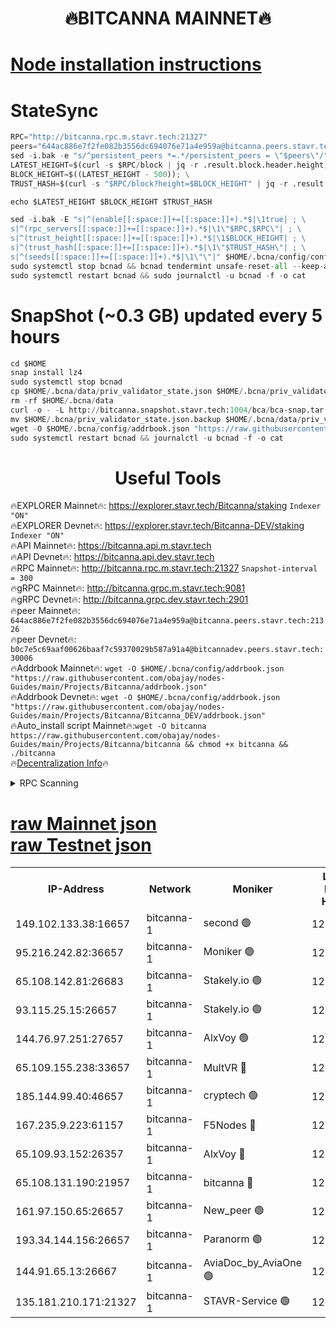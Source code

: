 <h1 align="center"> 🔥BITCANNA MAINNET🔥</h1>


[Node installation instructions](https://github.com/obajay/nodes-Guides/tree/main/Projects/Bitcanna)
=

# StateSync
```python
RPC="http://bitcanna.rpc.m.stavr.tech:21327"
peers="644ac886e7f2fe082b3556dc694076e71a4e959a@bitcanna.peers.stavr.tech:21326"
sed -i.bak -e "s/^persistent_peers *=.*/persistent_peers = \"$peers\"/" $HOME/.bcna/config/config.toml
LATEST_HEIGHT=$(curl -s $RPC/block | jq -r .result.block.header.height); \
BLOCK_HEIGHT=$((LATEST_HEIGHT - 500)); \
TRUST_HASH=$(curl -s "$RPC/block?height=$BLOCK_HEIGHT" | jq -r .result.block_id.hash)

echo $LATEST_HEIGHT $BLOCK_HEIGHT $TRUST_HASH

sed -i.bak -E "s|^(enable[[:space:]]+=[[:space:]]+).*$|\1true| ; \
s|^(rpc_servers[[:space:]]+=[[:space:]]+).*$|\1\"$RPC,$RPC\"| ; \
s|^(trust_height[[:space:]]+=[[:space:]]+).*$|\1$BLOCK_HEIGHT| ; \
s|^(trust_hash[[:space:]]+=[[:space:]]+).*$|\1\"$TRUST_HASH\"| ; \
s|^(seeds[[:space:]]+=[[:space:]]+).*$|\1\"\"|" $HOME/.bcna/config/config.toml
sudo systemctl stop bcnad && bcnad tendermint unsafe-reset-all --keep-addr-book
sudo systemctl restart bcnad && sudo journalctl -u bcnad -f -o cat
```
# SnapShot (~0.3 GB) updated every 5 hours
```python
cd $HOME
snap install lz4
sudo systemctl stop bcnad
cp $HOME/.bcna/data/priv_validator_state.json $HOME/.bcna/priv_validator_state.json.backup
rm -rf $HOME/.bcna/data
curl -o - -L http://bitcanna.snapshot.stavr.tech:1004/bca/bca-snap.tar.lz4 | lz4 -c -d - | tar -x -C $HOME/.bcna --strip-components 2
mv $HOME/.bcna/priv_validator_state.json.backup $HOME/.bcna/data/priv_validator_state.json
wget -O $HOME/.bcna/config/addrbook.json "https://raw.githubusercontent.com/obajay/nodes-Guides/main/Projects/Bitcanna/addrbook.json"
sudo systemctl restart bcnad && journalctl -u bcnad -f -o cat
```

 <h1 align="center"> Useful Tools</h1>

🔥EXPLORER Mainnet🔥:    https://explorer.stavr.tech/Bitcanna/staking          `Indexer "ON"` \
🔥EXPLORER Devnet🔥:     https://explorer.stavr.tech/Bitcanna-DEV/staking     `Indexer "ON"` \
🔥API Mainnet🔥:         https://bitcanna.api.m.stavr.tech \
🔥API Devnet🔥:          https://bitcanna.api.dev.stavr.tech \
🔥RPC Mainnet🔥:         http://bitcanna.rpc.m.stavr.tech:21327         `Snapshot-interval = 300` \
🔥gRPC Mainnet🔥:        http://bitcanna.grpc.m.stavr.tech:9081 \
🔥gRPC Devnet🔥:         http://bitcanna.grpc.dev.stavr.tech:2901 \
🔥peer Mainnet🔥:        `644ac886e7f2fe082b3556dc694076e71a4e959a@bitcanna.peers.stavr.tech:21326` \
🔥peer Devnet🔥:         `b0c7e5c69aaf00626baaf7c59370029b587a91a4@bitcannadev.peers.stavr.tech:30006` \
🔥Addrbook Mainnet🔥:    ```wget -O $HOME/.bcna/config/addrbook.json "https://raw.githubusercontent.com/obajay/nodes-Guides/main/Projects/Bitcanna/addrbook.json"``` \
🔥Addrbook Devnet🔥:    ```wget -O $HOME/.bcna/config/addrbook.json "https://raw.githubusercontent.com/obajay/nodes-Guides/main/Projects/Bitcanna/Bitcanna_DEV/addrbook.json"``` \
🔥Auto_install script Mainnet🔥:```wget -O bitcanna https://raw.githubusercontent.com/obajay/nodes-Guides/main/Projects/Bitcanna/bitcanna && chmod +x bitcanna && ./bitcanna``` \
🔥[Decentralization Info](https://github.com/obajay/StateSync-snapshots/tree/main/Projects/Bitcanna/Decentralization)🔥


<details>
<summary>RPC Scanning</summary>

<h2 align="center"> We scan nodes in real time every 4 hours. And we provide the final result of RPC endpoints.
We cannot influence the operation of these nodes in any way. </h2>


```python
If Voting Power is higher than 0 --> then the Node is a validator of the network and may be subject to attack and be a potential threat to the chain.
```
```python
We marked such validators with a red symbol
```

</details>

[raw Mainnet json](https://rpc-check.bcam.stavr.tech/bcam/rpc-bcam-result.json) \
[raw Testnet json](https://github.com/obajay/StateSync-snapshots/tree/main/Projects/Bitcanna/Rpc-Check-Testnet)
=



<table><tr><th>IP-Address</th><th>Network</th><th>Moniker</th><th>Latest Block Height</th><th>Earliest Block Height</th><th>Catching Up</th><th>Tx Index</th><th>Voting Power</th><th>Scan Time</th></tr><tr><td>149.102.133.38:16657</td><td>bitcanna-1</td><td>second 🟢</td><td>12324116</td><td>1</td><td>False</td><td>on</td><td>0</td><td>2024-01-28T03:04:03.555423144UTC</td></tr><tr><td>95.216.242.82:36657</td><td>bitcanna-1</td><td>Moniker 🟢</td><td>12324106</td><td>5776907</td><td>False</td><td>on</td><td>0</td><td>2024-01-28T03:03:03.716891607UTC</td></tr><tr><td>65.108.142.81:26683</td><td>bitcanna-1</td><td>Stakely.io 🟢</td><td>12324110</td><td>6152001</td><td>False</td><td>on</td><td>0</td><td>2024-01-28T03:03:29.752851037UTC</td></tr><tr><td>93.115.25.15:26657</td><td>bitcanna-1</td><td>Stakely.io 🟢</td><td>12324109</td><td>6520001</td><td>False</td><td>on</td><td>0</td><td>2024-01-28T03:03:23.241642546UTC</td></tr><tr><td>144.76.97.251:27657</td><td>bitcanna-1</td><td>AlxVoy 🟢</td><td>12324114</td><td>8805201</td><td>False</td><td>on</td><td>0</td><td>2024-01-28T03:03:52.961281555UTC</td></tr><tr><td>65.109.155.238:33657</td><td>bitcanna-1</td><td>MultVR 🔴</td><td>12324111</td><td>9933415</td><td>False</td><td>on</td><td>351958</td><td>2024-01-28T03:03:34.555147291UTC</td></tr><tr><td>185.144.99.40:46657</td><td>bitcanna-1</td><td>cryptech 🟢</td><td>12324105</td><td>11528001</td><td>False</td><td>on</td><td>0</td><td>2024-01-28T03:02:59.303290999UTC</td></tr><tr><td>167.235.9.223:61157</td><td>bitcanna-1</td><td>F5Nodes 🔴</td><td>12324111</td><td>12084001</td><td>False</td><td>on</td><td>570</td><td>2024-01-28T03:03:36.844735799UTC</td></tr><tr><td>65.109.93.152:26357</td><td>bitcanna-1</td><td>AlxVoy 🔴</td><td>12324116</td><td>12109301</td><td>False</td><td>on</td><td>1391754</td><td>2024-01-28T03:04:04.100150836UTC</td></tr><tr><td>65.108.131.190:21957</td><td>bitcanna-1</td><td>bitcanna 🔴</td><td>12324112</td><td>12224112</td><td>False</td><td>on</td><td>409300</td><td>2024-01-28T03:03:41.346234123UTC</td></tr><tr><td>161.97.150.65:26657</td><td>bitcanna-1</td><td>New_peer 🟢</td><td>12324110</td><td>12254001</td><td>False</td><td>on</td><td>0</td><td>2024-01-28T03:03:30.037075755UTC</td></tr><tr><td>193.34.144.156:26657</td><td>bitcanna-1</td><td>Paranorm 🟢</td><td>12324112</td><td>12271301</td><td>False</td><td>on</td><td>0</td><td>2024-01-28T03:03:41.683396771UTC</td></tr><tr><td>144.91.65.13:26667</td><td>bitcanna-1</td><td>AviaDoc_by_AviaOne 🟢</td><td>12324113</td><td>12321001</td><td>False</td><td>on</td><td>0</td><td>2024-01-28T03:03:50.275130638UTC</td></tr><tr><td>135.181.210.171:21327</td><td>bitcanna-1</td><td>STAVR-Service 🟢</td><td>12324114</td><td>12323301</td><td>False</td><td>on</td><td>0</td><td>2024-01-28T03:03:52.689953150UTC</td></tr></table>
